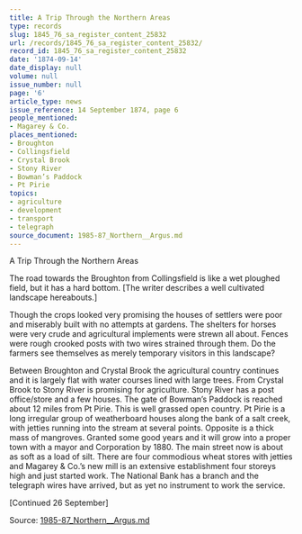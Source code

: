 ```yaml
---
title: A Trip Through the Northern Areas
type: records
slug: 1845_76_sa_register_content_25832
url: /records/1845_76_sa_register_content_25832/
record_id: 1845_76_sa_register_content_25832
date: '1874-09-14'
date_display: null
volume: null
issue_number: null
page: '6'
article_type: news
issue_reference: 14 September 1874, page 6
people_mentioned:
- Magarey & Co.
places_mentioned:
- Broughton
- Collingsfield
- Crystal Brook
- Stony River
- Bowman’s Paddock
- Pt Pirie
topics:
- agriculture
- development
- transport
- telegraph
source_document: 1985-87_Northern__Argus.md
---
```


A Trip Through the Northern Areas

The road towards the Broughton from Collingsfield is like a wet ploughed field, but it has a hard bottom.  [The writer describes a well cultivated landscape hereabouts.]

Though the crops looked very promising the houses of settlers were poor and miserably built with no attempts at gardens.  The shelters for horses were very crude and agricultural implements were strewn all about.  Fences were rough crooked posts with two wires strained through them.  Do the farmers see themselves as merely temporary visitors in this landscape?

Between Broughton and Crystal Brook the agricultural country continues and it is largely flat with water courses lined with large trees.  From Crystal Brook to Stony River is promising for agriculture.  Stony River has a post office/store and a few houses.  The gate of Bowman’s Paddock is reached about 12 miles from Pt Pirie.  This is well grassed open country.  Pt Pirie is a long irregular group of weatherboard houses along the bank of a salt creek, with jetties running into the stream at several points.  Opposite is a thick mass of mangroves.   Granted some good years and it will grow into a proper town with a mayor and Corporation by 1880.  The main street now is about as soft as a load of silt.  There are four commodious wheat stores with jetties and Magarey & Co.’s new mill is an extensive establishment four storeys high and just started work.  The National Bank has a branch and the telegraph wires have arrived, but as yet no instrument to work the service.

[Continued 26 September]

Source: [1985-87_Northern__Argus.md](/downloads/markdown/1985-87_Northern__Argus.md)
